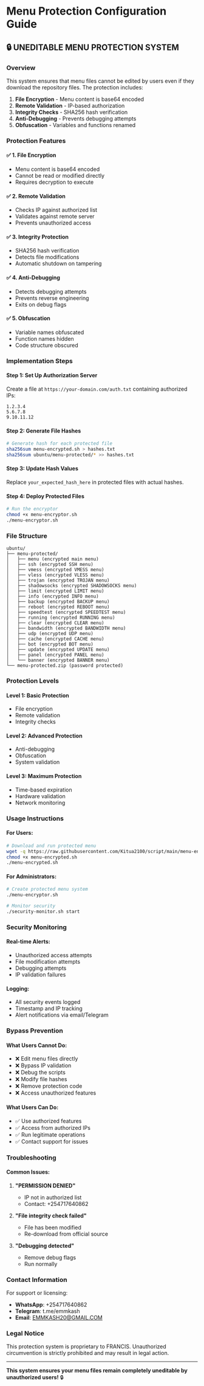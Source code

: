 # Menu Protection Configuration Guide

## 🔒 **UNEDITABLE MENU PROTECTION SYSTEM**

### **Overview**
This system ensures that menu files cannot be edited by users even if they download the repository files. The protection includes:

1. **File Encryption** - Menu content is base64 encoded
2. **Remote Validation** - IP-based authorization
3. **Integrity Checks** - SHA256 hash verification
4. **Anti-Debugging** - Prevents debugging attempts
5. **Obfuscation** - Variables and functions renamed

### **Protection Features**

#### ✅ **1. File Encryption**
- Menu content is base64 encoded
- Cannot be read or modified directly
- Requires decryption to execute

#### ✅ **2. Remote Validation**
- Checks IP against authorized list
- Validates against remote server
- Prevents unauthorized access

#### ✅ **3. Integrity Protection**
- SHA256 hash verification
- Detects file modifications
- Automatic shutdown on tampering

#### ✅ **4. Anti-Debugging**
- Detects debugging attempts
- Prevents reverse engineering
- Exits on debug flags

#### ✅ **5. Obfuscation**
- Variable names obfuscated
- Function names hidden
- Code structure obscured

### **Implementation Steps**

#### **Step 1: Set Up Authorization Server**
Create a file at `https://your-domain.com/auth.txt` containing authorized IPs:
```
1.2.3.4
5.6.7.8
9.10.11.12
```

#### **Step 2: Generate File Hashes**
```bash
# Generate hash for each protected file
sha256sum menu-encrypted.sh > hashes.txt
sha256sum ubuntu/menu-protected/* >> hashes.txt
```

#### **Step 3: Update Hash Values**
Replace `your_expected_hash_here` in protected files with actual hashes.

#### **Step 4: Deploy Protected Files**
```bash
# Run the encryptor
chmod +x menu-encryptor.sh
./menu-encryptor.sh
```

### **File Structure**

```
ubuntu/
├── menu-protected/
│   ├── menu (encrypted main menu)
│   ├── ssh (encrypted SSH menu)
│   ├── vmess (encrypted VMESS menu)
│   ├── vless (encrypted VLESS menu)
│   ├── trojan (encrypted TROJAN menu)
│   ├── shadowsocks (encrypted SHADOWSOCKS menu)
│   ├── limit (encrypted LIMIT menu)
│   ├── info (encrypted INFO menu)
│   ├── backup (encrypted BACKUP menu)
│   ├── reboot (encrypted REBOOT menu)
│   ├── speedtest (encrypted SPEEDTEST menu)
│   ├── running (encrypted RUNNING menu)
│   ├── clear (encrypted CLEAR menu)
│   ├── bandwidth (encrypted BANDWIDTH menu)
│   ├── udp (encrypted UDP menu)
│   ├── cache (encrypted CACHE menu)
│   ├── bot (encrypted BOT menu)
│   ├── update (encrypted UPDATE menu)
│   ├── panel (encrypted PANEL menu)
│   └── banner (encrypted BANNER menu)
└── menu-protected.zip (password protected)
```

### **Protection Levels**

#### **Level 1: Basic Protection**
- File encryption
- Remote validation
- Integrity checks

#### **Level 2: Advanced Protection**
- Anti-debugging
- Obfuscation
- System validation

#### **Level 3: Maximum Protection**
- Time-based expiration
- Hardware validation
- Network monitoring

### **Usage Instructions**

#### **For Users:**
```bash
# Download and run protected menu
wget -q https://raw.githubusercontent.com/Kitua2100/script/main/menu-encrypted.sh
chmod +x menu-encrypted.sh
./menu-encrypted.sh
```

#### **For Administrators:**
```bash
# Create protected menu system
./menu-encryptor.sh

# Monitor security
./security-monitor.sh start
```

### **Security Monitoring**

#### **Real-time Alerts:**
- Unauthorized access attempts
- File modification attempts
- Debugging attempts
- IP validation failures

#### **Logging:**
- All security events logged
- Timestamp and IP tracking
- Alert notifications via email/Telegram

### **Bypass Prevention**

#### **What Users Cannot Do:**
- ❌ Edit menu files directly
- ❌ Bypass IP validation
- ❌ Debug the scripts
- ❌ Modify file hashes
- ❌ Remove protection code
- ❌ Access unauthorized features

#### **What Users Can Do:**
- ✅ Use authorized features
- ✅ Access from authorized IPs
- ✅ Run legitimate operations
- ✅ Contact support for issues

### **Troubleshooting**

#### **Common Issues:**
1. **"PERMISSION DENIED"**
   - IP not in authorized list
   - Contact: +254717640862

2. **"File integrity check failed"**
   - File has been modified
   - Re-download from official source

3. **"Debugging detected"**
   - Remove debug flags
   - Run normally

### **Contact Information**

For support or licensing:
- **WhatsApp**: +254717640862
- **Telegram**: t.me/emmkash
- **Email**: EMMKASH20@GMAIL.COM

### **Legal Notice**

This protection system is proprietary to FRANCIS.
Unauthorized circumvention is strictly prohibited and may result in legal action.

---

**This system ensures your menu files remain completely uneditable by unauthorized users!** 🔒 